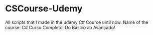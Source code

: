 # CSCourse-Udemy
All scripts that I made in the udemy C# Course until now.                                                                              Name of the course: C# Curso Completo: Do Básico ao Avançado!
